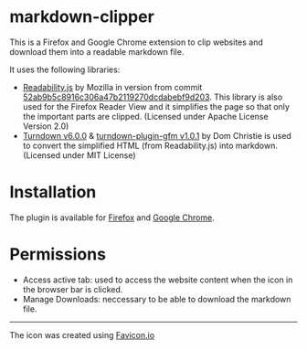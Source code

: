 # markdown-clipper

This is a Firefox and Google Chrome extension to clip websites and download them into a readable markdown file.

It uses the following libraries:
- [Readability.js](https://github.com/mozilla/readability) by Mozilla in version from commit [52ab9b5c8916c306a47b2119270dcdabebf9d203](https://github.com/mozilla/readability/commit/52ab9b5c8916c306a47b2119270dcdabebf9d203). This library is also used for the Firefox Reader View and it simplifies the page so that only the important parts are clipped. (Licensed under Apache License Version 2.0)
- [Turndown v6.0.0](https://github.com/domchristie/turndown) & [turndown-plugin-gfm v1.0.1](https://github.com/domchristie/turndown-plugin-gfm) by Dom Christie  is used to convert the simplified HTML (from Readability.js) into markdown. (Licensed under MIT License)

# Installation
The plugin is available for [Firefox](https://addons.mozilla.org/de/firefox/addon/markdown-clipper/) and [Google Chrome](https://chrome.google.com/webstore/detail/markdown-clipper/cjedbglnccaioiolemnfhjncicchinao).

# Permissions
- Access active tab: used to access the website content when the icon in the browser bar is clicked.
- Manage Downloads: neccessary to be able to download the markdown file.

--- 
The icon was created using [Favicon.io](https://favicon.io)
